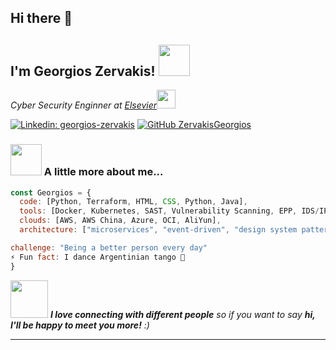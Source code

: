 ## Hi there 👋
<h2> I'm Georgios Zervakis! <img src="[https://media.giphy.com/media/mGcNjsfWAjY5AEZNw6/giphy.gif](https://i.giphy.com/media/v1.Y2lkPTc5MGI3NjExcTl5dWluNnM1dDFwZzcxa290bmFwNTcxY2xubXpndzZ5aXhqbDJ0ZiZlcD12MV9pbnRlcm5hbF9naWZfYnlfaWQmY3Q9Zw/bJ4TVNYNUympPgcpem/giphy.gif)" width="50"></h2>
<p><em>Cyber Security Enginner at <a href="https://www.elsevier.com/">Elsevier</a><img src="https://media.giphy.com/media/WUlplcMpOCEmTGBtBW/giphy.gif" width="30"> 
</em></p>

[![Linkedin: georgios-zervakis](https://img.shields.io/badge/-georgioszervakis-blue?style=flat-square&logo=Linkedin&logoColor=white&link=https://www.linkedin.com/in/georgios-zervakis/)](https://www.linkedin.com/in/georgios-zervakis/)
[![GitHub ZervakisGeorgios](https://img.shields.io/github/followers/ZervakisGeorgios?label=follow&style=social)](https://github.com/ZervakisGeorgios)


### <img src="https://media.giphy.com/media/VgCDAzcKvsR6OM0uWg/giphy.gif" width="50"> A little more about me...  

```javascript
const Georgios = {
  code: [Python, Terraform, HTML, CSS, Python, Java],
  tools: [Docker, Kubernetes, SAST, Vulnerability Scanning, EPP, IDS/IPS],
  clouds: [AWS, AWS China, Azure, OCI, AliYun],
  architecture: ["microservices", "event-driven", "design system pattern"],

challenge: "Being a better person every day"
⚡ Fun fact: I dance Argentinian tango 🕺
}
```

<img src="https://media.giphy.com/media/LnQjpWaON8nhr21vNW/giphy.gif" width="60"> <em><b>I love connecting with different people</b> so if you want to say <b>hi, I'll be happy to meet you more!</b> :)</em>

---

<!--
**ZervakisGeorgios/ZervakisGeorgios** is a ✨ _special_ ✨ repository because its `README.md` (this file) appears on your GitHub profile.

Here are some ideas to get you started:

- 🔭 I’m currently working on ...
- 🌱 I’m currently learning ...
- 👯 I’m looking to collaborate on ...
- 🤔 I’m looking for help with ...
- 💬 Ask me about ...
- 📫 How to reach me: ...
- 😄 Pronouns: ...
- ⚡ Fun fact: ...
-->
